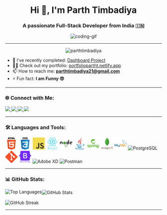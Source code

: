 <h1 align="center">Hi 👋, I'm Parth Timbadiya</h1>
<h3 align="center">A passionate Full-Stack Developer from India 🇮🇳</h3>

<div align="center">
  <img src="https://media.giphy.com/media/qgQUggAC3Pfv687qPC/giphy.gif" width="400" alt="coding-gif">
</div>

---

<p align="center">
  <img src="https://komarev.com/ghpvc/?username=parthtimbadiya&label=Profile%20Views&color=0e75b6&style=flat" alt="parthtimbadiya" />
</p>

- 🔭 I’ve recently completed: [Dashboard Project](https://deshbord.netlify.app)
- 👨‍💻 Check out my portfolio: [portfoliopartht.netlify.app](https://portfoliopartht.netlify.app/)
- 📫 How to reach me: **parthtimbadiya21@gmail.com**
- ⚡ Fun fact: **I am Funny 😎**

---

### 🌐 Connect with Me:
<p align="left">
  <a href="https://twitter.com/timbadiya_parth" target="_blank">
    <img src="https://img.shields.io/badge/Twitter-1DA1F2?style=for-the-badge&logo=twitter&logoColor=white" />
  </a>
  <a href="https://www.linkedin.com/in/parth-timbadiya-133772225/" target="_blank">
    <img src="https://img.shields.io/badge/LinkedIn-0077B5?style=for-the-badge&logo=linkedin&logoColor=white" />
  </a>
  <a href="https://fb.com/parthtimbadiya" target="_blank">
    <img src="https://img.shields.io/badge/Facebook-1877F2?style=for-the-badge&logo=facebook&logoColor=white" />
  </a>
  <a href="https://instagram.com/_.parth__7o" target="_blank">
    <img src="https://img.shields.io/badge/Instagram-E4405F?style=for-the-badge&logo=instagram&logoColor=white" />
  </a>
</p>

---

### 🛠️ Languages and Tools:
<p align="left">
  <img src="https://raw.githubusercontent.com/devicons/devicon/master/icons/html5/html5-original-wordmark.svg" width="40" height="40" alt="HTML5">
  <img src="https://raw.githubusercontent.com/devicons/devicon/master/icons/css3/css3-original-wordmark.svg" width="40" height="40" alt="CSS3">
  <img src="https://raw.githubusercontent.com/devicons/devicon/master/icons/javascript/javascript-original.svg" width="40" height="40" alt="JavaScript">
  <img src="https://raw.githubusercontent.com/devicons/devicon/master/icons/react/react-original-wordmark.svg" width="40" height="40" alt="React">
  <img src="https://raw.githubusercontent.com/devicons/devicon/master/icons/nodejs/nodejs-original-wordmark.svg" width="40" height="40" alt="Node.js">
  <img src="https://raw.githubusercontent.com/devicons/devicon/master/icons/java/java-original.svg" width="40" height="40" alt="Java">
  <img src="https://raw.githubusercontent.com/devicons/devicon/master/icons/spring/spring-original-wordmark.svg" width="40" height="40" alt="Spring">
  <img src="https://raw.githubusercontent.com/devicons/devicon/master/icons/mongodb/mongodb-original-wordmark.svg" width="40" height="40" alt="MongoDB">
  <img src="https://raw.githubusercontent.com/devicons/devicon/master/icons/mysql/mysql-original-wordmark.svg" width="40" height="40" alt="MySQL">
  <img src="https://www.vectorlogo.zone/logos/postgresql/postgresql-icon.svg" width="40" height="40" alt="PostgreSQL">
  <img src="https://raw.githubusercontent.com/devicons/devicon/master/icons/git/git-original.svg" width="40" height="40" alt="Git">
  <img src="https://raw.githubusercontent.com/devicons/devicon/master/icons/bootstrap/bootstrap-plain-wordmark.svg" width="40" height="40" alt="Bootstrap">
  <img src="https://cdn.worldvectorlogo.com/logos/adobe-xd.svg" width="40" height="40" alt="Adobe XD">
  <img src="https://www.vectorlogo.zone/logos/getpostman/getpostman-icon.svg" width="40" height="40" alt="Postman">
</p>

---

### 📊 GitHub Stats:
<p>
  <img align="left" src="https://github-readme-stats.vercel.app/api/top-langs?username=parthtimbadiya&show_icons=true&locale=en&layout=compact" alt="Top Languages" />
</p>

<p>
  <img align="center" src="https://github-readme-stats.vercel.app/api?username=parthtimbadiya&show_icons=true&locale=en" alt="GitHub Stats" />
</p>

<p>
  <img align="center" src="https://github-readme-streak-stats.herokuapp.com/?user=parthtimbadiya" alt="GitHub Streak" />
</p>

---

